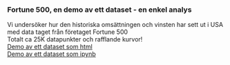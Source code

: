 ### Fortune 500, en demo av ett dataset - en enkel analys

Vi undersöker hur den historiska omsättningen och vinsten har sett ut i USA med data taget från företaget Fortune 500
<br>
Totalt ca 25K datapunkter och rafflande kurvor!
<br>
[Demo av ett dataset som html](https://github.com/IoT-Dude/iot-dude.github.io/blob/main/_posts/Fortune500_demo.html)
<br>
[Demo av ett dataset som ipynb](https://github.com/IoT-Dude/blogg_mtrl/blob/main/Fortune500_demo.ipynb)




